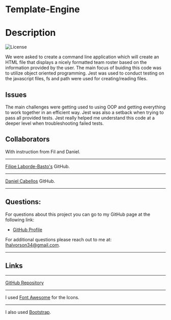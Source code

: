 # Template-Engine

# Description

![License](https://img.shields.io/badge/license-MIT-blue.svg "License Badge")

We were asked to create a command line application which will create an HTML file that displays a nicely formatted team roster based on the information provided by the user. The main focus of buiding this code was to utilize object oriented programming. Jest was used to conduct testing on the javascript files, fs and path were used for creating/reading files.

## Issues

The main challenges were getting used to using OOP and getting everything to work together in an efficient way. Jest was also a setback when trying to pass all provided tests. Jest really helped me understand this code at a deeper level when troubleshooting failed tests.

## Collaborators

With instruction from Fil and Daniel.

---

[Filipe Laborde-Basto's](https://github.com/c0dehot) GitHub.

---

[Daniel Cabellos](https://github.com/shibeknight) GitHub.

---

## Questions:

For questions about this project you can go to my GitHub page at the following link:

- [GitHub Profile](https://github.com/Halvosaurus34)

For additional questions please reach out to me at: lhalvorson34@gmail.com.

---

## Links

---

[GitHub Repository](https://github.com/Halvosaurus34/Template-Engine)

---

I used [Font Awesome](https://fontawesome.com/) for the Icons.

---

I also used [Bootstrap](https://getbootstrap.com/).

